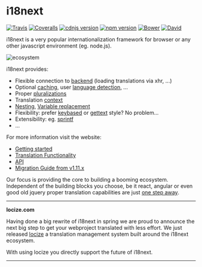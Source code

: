 # i18next

[![Travis](https://img.shields.io/travis/i18next/i18next/master.svg?style=flat-square)](https://travis-ci.org/i18next/i18next)
[![Coveralls](https://img.shields.io/coveralls/i18next/i18next/master.svg?style=flat-square)](https://coveralls.io/github/i18next/i18next)
[![cdnjs version](https://img.shields.io/cdnjs/v/i18next.svg?style=flat-square)](https://cdnjs.com/libraries/i18next)
[![npm version](https://img.shields.io/npm/v/i18next.svg?style=flat-square)](https://www.npmjs.com/package/i18next)
[![Bower](https://img.shields.io/bower/v/i18next.svg?style=flat-square)]()
[![David](https://img.shields.io/david/i18next/i18next.svg?style=flat-square)](https://david-dm.org/i18next/i18next)

i18next is a very popular internationalization framework for browser or any other javascript environment (eg. node.js).

![ecosystem](http://i18next.com/img/frameworks.png)


i18next provides:

- Flexible connection to [backend](http://i18next.com/docs/ecosystem/#backends) (loading translations via xhr, ...)
- Optional [caching](http://i18next.com/docs/ecosystem/#caches), user [language detection](http://i18next.com/docs/ecosystem/#languagedetector), ...
- Proper [pluralizations](http://i18next.com/translate/pluralSimple/)
- Translation [context](http://i18next.com/translate/context/)
- [Nesting](http://i18next.com/translate/nesting/), [Variable replacement](http://i18next.com/translate/interpolation/)
- Flexibility: prefer [keybased](http://i18next.com/translate/) or [gettext](http://i18next.com/translate/keyBasedFallback/) style? No problem...
- Extensibility: eg. [sprintf](http://i18next.com/docs/ecosystem/#postprocessors)
- ...


For more information visit the website:

- [Getting started](http://i18next.com/docs/)
- [Translation Functionality](http://i18next.com/translate/)
- [API](http://i18next.com/docs/api/)
- [Migration Guide from v1.11.x](http://i18next.com/docs/migration/)



Our focus is providing the core to building a booming ecosystem. Independent of the building blocks you choose, be it react, angular or even good old jquery proper translation capabilities are just [one step away](http://i18next.com/docs/ecosystem/#frameworks).

--------------
**locize.com**

Having done a big rewrite of i18next in spring we are proud to announce the next big step to get your webproject translated with less effort. We just released [locize](http://locize.com/) a translation management system built around the i18next ecosystem.

With using locize you directly support the future of i18next.

--------------
